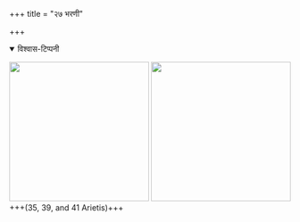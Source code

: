 +++
title = "२७ भरणी"

+++
<details open><summary>विश्वास-टिप्पनी</summary>

[<img src="/devaH/AryaH/hindukaH/lokAntaram/images/naxatram/wiki/bharaNI.png" width="250"/>](/devaH/AryaH/hindukaH/lokAntaram/images/naxatram/wiki/bharaNI.png)
[<img src="/devaH/AryaH/hindukaH/lokAntaram/images/naxatram/stellarium/bharaNI.png" width="250"/>](/devaH/AryaH/hindukaH/lokAntaram/images/naxatram/stellarium/bharaNI.png)
+++(35, 39, and 41 Arietis)+++
</details>

